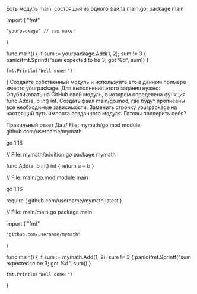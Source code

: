 Есть модуль main, состоящий из одного файла main.go:
package main

import (
    "fmt"

    "yourpackage" // ваш пакет
)

func main() {
    if sum := yourpackage.Add(1, 2); sum != 3 {
        panic(fmt.Sprintf("sum expected to be 3; got %d", sum))
    }

    fmt.Println("Well done!")
} 
Создайте собственный модуль и используйте его в данном примере вместо yourpackage.
Для выполнения этого задания нужно:
Опубликовать на GitHub свой модуль, в котором определена функция func Add(a, b int) int.
Создать файл main/go.mod, где будут прописаны все необходимые зависимости.
Заменить строчку yourpackage на настоящий путь импорта созданного модуля.
Готовы проверить себя?


Правильный ответ
Да
// File: mymath/go.mod
module github.com/username/mymath

go 1.16

// File: mymath/addition.go
package mymath

func Add(a, b int) int {
    return a + b
}

// File: main/go.mod
module main

go 1.16

require (
    github.com/username/mymath latest
)

// File: main/main.go
package main

import (
    "fmt"

    "github.com/username/mymath"
)

func main() {
    if sum := mymath.Add(1, 2); sum != 3 {
        panic(fmt.Sprintf("sum expected to be 3; got %d", sum))
    }

    fmt.Println("Well done!")
} 
